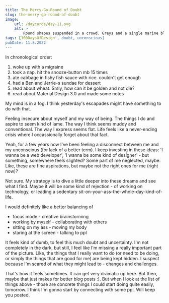 ```yaml
---
title: The Merry-Go-Round of Doubt
slug: the-merry-go-round-of-doubt
image:
    url: /daycards/day-11.svg
    alt: >
        Round shapes suspended in a crowd. Greys and a single marine blue. Text: '100 Days of Design. Day 11'
tags: [100DaysOfDesign', doubt, unconscious]
pubDate: 11.8.2022
---
```


In chronological order:

1. woke up with a migraine
2. took a nap. hit the snooze-button mb 15 times
3. ate cabbage in fishy fish sauce with rice. couldn't get enough
4. had a Ben and Jerrie-s sundae for dessert
5. read about wheat. Srsly, how can it be golden and not die?
6. read about Material Design 3.0 and made some notes

My mind is in a fog. I think yesterday's escapades might have something to do with that.

Feeling insecure about myself and my way of being. The things I do and aspire to seem kind of lame. The way I think seems muddy and conventional. The way I express seems flat. Life feels like a never-ending crisis where I occassionally forget about that fact.

Yeah, for a few years now I've been feeling a disconnect between me and my unconscious (for lack of a better term). I keep investing in these ideas: 'I wanna be a web developer', 'I wanna be some kind of designer' - but something, somewhere feels slighted? Some part of me neglected, maybe. Like, these are fine aspirations, but maybe not the right ones for me (right now)?

Not sure. My strategy is to dive a little deeper into these dreams and see what I find. Maybe it will be some kind of rejection - of working on technology, or leading a sedentary sit-on-your-ass-the-whole-day-kind-of-life.

I would definitely like a better balancing of

-   focus mode - creative brainstorming
-   working by myself - collaborating with others
-   sitting on my ass - moving my body
-   staring at the screen - talking to ppl

It feels kind of dumb, to feel this much doubt and uncertainty. I'm not completely in the dark, but still, I feel like I'm missing a really important part of the picture. Like, the things that I really want to do (or need to be doing, or simply the things that are good for me) are being kept hidden. I suspect because I'm scared of what they might lead to - changes and challenges.

That's how it feels sometimes. It can get very dramatic up here. But then, maybe that just makes for better blog posts :). But when I look at the list of things above - those are concrete things I could start doing quite easily, tomorrow. I think I'm gonna start by connecting with some ppl. Will keep you posted.
